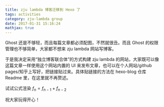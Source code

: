 ```yaml
---
title: zju lambda 博客迁移到 Hexo 了
tags: activities
category: zju-lambda group
date: 2017-01-31 15:16:24
mathjax: true
---
```


Ghost 还是不够轻，而且每篇文章都必须配图，不然就很丑。而且 Ghost 的权限管理也不够简单，大家都不想来 zju lambda 网站写博客。

于是我决定采用“独立博客联合体”的方式构建 zju lambda 的网站，大家既可以像这篇文章一样使用这个网站内置的 UI 来发布文章，也可以在个人网站/github pages/知乎上写好，把链接贴过来。具体贴链接的方法在 hexo-blog 仓库 Readme 里，在这里就不再赘述。

试试公式渲染 $f_n = f_{n-1} + f_{n-2}$

祝大家玩得开心！